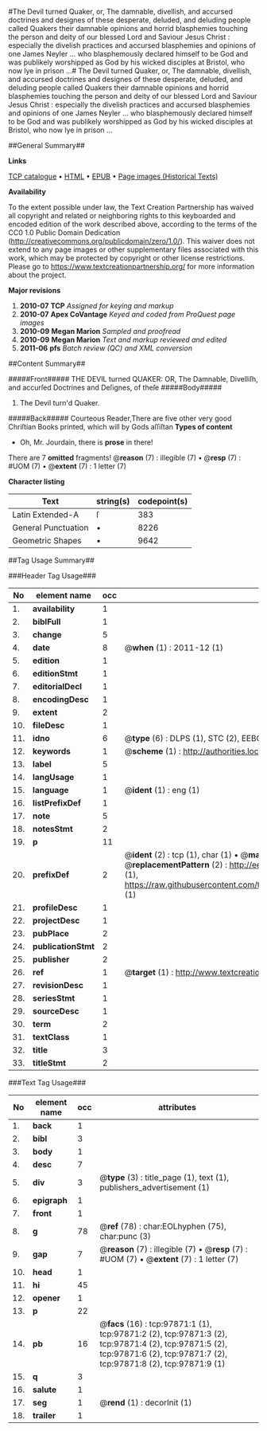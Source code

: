 #The Devil turned Quaker, or, The damnable, divellish, and accursed doctrines and designes of these desperate, deluded, and deluding people called Quakers their damnable opinions and horrid blasphemies touching the person and deity of our blessed Lord and Saviour Jesus Christ : especially the divelish  practices and accursed blasphemies and opinions of one James Neyler ... who blasphemously declared himself to be God and was publikely worshipped as God by his wicked disciples at Bristol, who now lye in prison ...#
The Devil turned Quaker, or, The damnable, divellish, and accursed doctrines and designes of these desperate, deluded, and deluding people called Quakers their damnable opinions and horrid blasphemies touching the person and deity of our blessed Lord and Saviour Jesus Christ : especially the divelish  practices and accursed blasphemies and opinions of one James Neyler ... who blasphemously declared himself to be God and was publikely worshipped as God by his wicked disciples at Bristol, who now lye in prison ...

##General Summary##

**Links**

[TCP catalogue](http://www.ota.ox.ac.uk/tcp/)  • 
[HTML](http://tei.it.ox.ac.uk/tcp/Texts-HTML/free/A35/A35804.html)  • 
[EPUB](http://tei.it.ox.ac.uk/tcp/Texts-EPUB/free/A35/A35804.epub) • 
[Page images (Historical Texts)](https://historicaltexts.jisc.ac.uk/eebo-13133329e)

**Availability**

To the extent possible under law, the Text Creation Partnership has waived all copyright and related or neighboring rights to this keyboarded and encoded edition of the work described above, according to the terms of the CC0 1.0 Public Domain Dedication (http://creativecommons.org/publicdomain/zero/1.0/). This waiver does not extend to any page images or other supplementary files associated with this work, which may be protected by copyright or other license restrictions. Please go to https://www.textcreationpartnership.org/ for more information about the project.

**Major revisions**

1. __2010-07__ __TCP__ *Assigned for keying and markup*
1. __2010-07__ __Apex CoVantage__ *Keyed and coded from ProQuest page images*
1. __2010-09__ __Megan Marion__ *Sampled and proofread*
1. __2010-09__ __Megan Marion__ *Text and markup reviewed and edited*
1. __2011-06__ __pfs__ *Batch review (QC) and XML conversion*

##Content Summary##

#####Front#####
THE DEVIL turned QUAKER: OR, The Damnable, Divelliſh, and accurſed Doctrines and Deſignes, of theſe 
#####Body#####

1. The Devil turn'd Quaker.

#####Back#####
Courteous Reader,There are five other very good Chriſtian Books printed, which will by Gods aſſiſtan
**Types of content**

  * Oh, Mr. Jourdain, there is **prose** in there!

There are 7 **omitted** fragments! 
 @__reason__ (7) : illegible (7)  •  @__resp__ (7) : #UOM (7)  •  @__extent__ (7) : 1 letter (7)

**Character listing**


|Text|string(s)|codepoint(s)|
|---|---|---|
|Latin Extended-A|ſ|383|
|General Punctuation|•|8226|
|Geometric Shapes|▪|9642|

##Tag Usage Summary##

###Header Tag Usage###

|No|element name|occ|attributes|
|---|---|---|---|
|1.|__availability__|1||
|2.|__biblFull__|1||
|3.|__change__|5||
|4.|__date__|8| @__when__ (1) : 2011-12 (1)|
|5.|__edition__|1||
|6.|__editionStmt__|1||
|7.|__editorialDecl__|1||
|8.|__encodingDesc__|1||
|9.|__extent__|2||
|10.|__fileDesc__|1||
|11.|__idno__|6| @__type__ (6) : DLPS (1), STC (2), EEBO-CITATION (1), OCLC (1), VID (1)|
|12.|__keywords__|1| @__scheme__ (1) : http://authorities.loc.gov/ (1)|
|13.|__label__|5||
|14.|__langUsage__|1||
|15.|__language__|1| @__ident__ (1) : eng (1)|
|16.|__listPrefixDef__|1||
|17.|__note__|5||
|18.|__notesStmt__|2||
|19.|__p__|11||
|20.|__prefixDef__|2| @__ident__ (2) : tcp (1), char (1)  •  @__matchPattern__ (2) : ([0-9\-]+):([0-9IVX]+) (1), (.+) (1)  •  @__replacementPattern__ (2) : http://eebo.chadwyck.com/downloadtiff?vid=$1&page=$2 (1), https://raw.githubusercontent.com/textcreationpartnership/Texts/master/tcpchars.xml#$1 (1)|
|21.|__profileDesc__|1||
|22.|__projectDesc__|1||
|23.|__pubPlace__|2||
|24.|__publicationStmt__|2||
|25.|__publisher__|2||
|26.|__ref__|1| @__target__ (1) : http://www.textcreationpartnership.org/docs/. (1)|
|27.|__revisionDesc__|1||
|28.|__seriesStmt__|1||
|29.|__sourceDesc__|1||
|30.|__term__|2||
|31.|__textClass__|1||
|32.|__title__|3||
|33.|__titleStmt__|2||


###Text Tag Usage###

|No|element name|occ|attributes|
|---|---|---|---|
|1.|__back__|1||
|2.|__bibl__|3||
|3.|__body__|1||
|4.|__desc__|7||
|5.|__div__|3| @__type__ (3) : title_page (1), text (1), publishers_advertisement (1)|
|6.|__epigraph__|1||
|7.|__front__|1||
|8.|__g__|78| @__ref__ (78) : char:EOLhyphen (75), char:punc (3)|
|9.|__gap__|7| @__reason__ (7) : illegible (7)  •  @__resp__ (7) : #UOM (7)  •  @__extent__ (7) : 1 letter (7)|
|10.|__head__|1||
|11.|__hi__|45||
|12.|__opener__|1||
|13.|__p__|22||
|14.|__pb__|16| @__facs__ (16) : tcp:97871:1 (1), tcp:97871:2 (2), tcp:97871:3 (2), tcp:97871:4 (2), tcp:97871:5 (2), tcp:97871:6 (2), tcp:97871:7 (2), tcp:97871:8 (2), tcp:97871:9 (1)|
|15.|__q__|3||
|16.|__salute__|1||
|17.|__seg__|1| @__rend__ (1) : decorInit (1)|
|18.|__trailer__|1||
